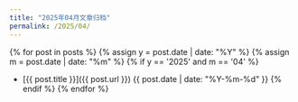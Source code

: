 ```yaml
---
title: "2025年04月文章归档"
permalink: /2025/04/
---
```


{% for post in posts %}
  {% assign y = post.date | date: "%Y" %}
  {% assign m = post.date | date: "%m" %}
  {% if y == '2025' and m == '04' %}
  - [{{ post.title }}]({{ post.url }}) <span>{{ post.date | date: "%Y-%m-%d" }}</span>
  {% endif %}
{% endfor %}

